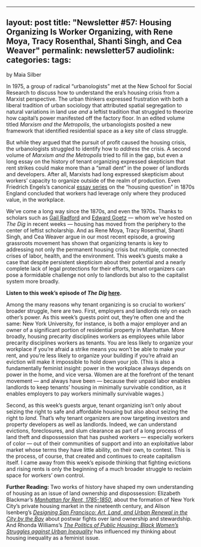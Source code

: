 
---
layout: post
title: "Newsletter #57: Housing Organizing Is Worker Organizing, with Rene Moya, Tracy Rosenthal, Shanti Singh, and Cea Weaver"
permalink: newsletter57
audiolink: 
categories: 
tags: 
---

by Maia Silber

In 1975, a group of radical “urbanologists” met at the New School for Social Research to discuss how to understand the era’s housing crisis from a Marxist perspective. The urban thinkers expressed frustration with both a liberal tradition of urban sociology that attributed spatial segregation to natural variations in land use *and* a leftist tradition that struggled to theorize how capital’s power manifested off the factory floor. In an edited volume titled *Marxism and the Metropolis*, the urbanologists posited a new framework that identified residential space as a key site of class struggle. 

But while they argued that the pursuit of profit caused the housing crisis, the urbanologists struggled to identify how to *address* the crisis. A second volume of *Marxism and the Metropolis* tried to fill in the gap, but even a long essay on the history of tenant organizing expressed skepticism that rent strikes could make more than a “small dent” in the power of landlords and developers. After all, Marxists had long expressed skepticism about workers’ capacity to organize outside of the realm of production. Even Friedrich Engels’s canonical [essay series](https://www.marxists.org/archive/marx/works/1872/housing-question) on the “housing question” in 1870s England concluded that workers had leverage only where they produced value, in the workplace. 

We’ve come a long way since the 1870s, and even the 1970s. Thanks to scholars such as [Gail Radford](https://thedigradio.com/podcast/modern-housing-w-gail-radford) and [Edward Goetz](https://thedigradio.com/podcast/new-deal-ruins-w-edward-goetz) — whom we’ve hosted on *The Dig* in recent weeks — housing has moved from the periphery to the center of leftist scholarship. And as Rene Moya, Tracy Rosenthal, Shanti Singh, and Cea Weaver argue in our most recent episode, a growing grassroots movement has shown that organizing tenants is key to addressing not only the permanent housing crisis but multiple, connected crises of labor, health, and the environment. This week’s guests make a case that despite persistent skepticism about their potential and a nearly complete lack of legal protections for their efforts, tenant organizers can pose a formidable challenge not only to landlords but also to the capitalist system more broadly.

**Listen to this week’s episode of *The Dig* [here](https://thedigradio.com/podcast/the-politics-and-practice-of-tenant-organizing).**

Among the many reasons why tenant organizing is so crucial to workers’ broader struggle, here are two. First, employers and landlords rely on each other’s power. As this week’s guests point out, they’re often one and the same: New York University, for instance, is both a major employer and an owner of a significant portion of residential property in Manhattan. More broadly, housing precarity disciplines workers as employees while labor precarity disciplines workers as tenants. You are less likely to organize your workplace if you’re afraid a strike means you won’t be able to make your rent, and you’re less likely to organize your building if you’re afraid an eviction will make it impossible to hold down your job. (This is also a fundamentally feminist insight: power in the workplace always depends on power in the home, and vice versa. Women are at the forefront of the tenant movement — and always have been — because their unpaid labor enables landlords to keep tenants’ housing in minimally survivable condition, as it enables employers to pay workers minimally survivable wages.) 

Second, as this week’s guests argue, tenant organizing isn’t only about seizing the right to safe and affordable housing but also about seizing the right to *land*. That’s why tenant organizers are now targeting investors and property developers as well as landlords. Indeed, we can understand evictions, foreclosures, and slum clearance as part of a long process of land theft and dispossession that has pushed workers — especially workers of color — out of their communities of support and into an exploitative labor market whose terms they have little ability, on their own, to contest. This is the process, of course, that created and continues to create capitalism itself. I came away from this week’s episode thinking that fighting evictions and rising rents is only the beginning of a much broader struggle to reclaim space for workers’ own control. 

**Further Reading:** 
Two works of history have shaped my own understanding of housing as an issue of land ownership and dispossession: Elizabeth Blackmar’s *[Manhattan for Rent, 1785-1850](https://www.cornellpress.cornell.edu/book/9780801499739/manhattan-for-rent-17851850/#bookTabs=1)*, about the formation of New York City’s private housing market in the nineteenth century, and Alison Isenberg’s *[Designing San Francisco: Art, Land, and Urban Renewal in the City by the Bay](https://press.princeton.edu/books/hardcover/9780691172545/designing-san-francisco)* about postwar fights over land ownership and stewardship. And Rhonda Williams’s *[The Politics of Public Housing: Black Women’s Struggles against Urban Inequality](https://global.oup.com/academic/product/the-politics-of-public-housing-9780195306514?cc=fr&lang=en&)* has influenced my thinking about housing inequality as a feminist issue. 
